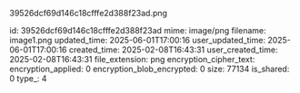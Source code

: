 39526dcf69d146c18cfffe2d388f23ad.png

id: 39526dcf69d146c18cfffe2d388f23ad
mime: image/png
filename: image1.png
updated_time: 2025-06-01T17:00:16
user_updated_time: 2025-06-01T17:00:16
created_time: 2025-02-08T16:43:31
user_created_time: 2025-02-08T16:43:31
file_extension: png
encryption_cipher_text: 
encryption_applied: 0
encryption_blob_encrypted: 0
size: 77134
is_shared: 0
type_: 4